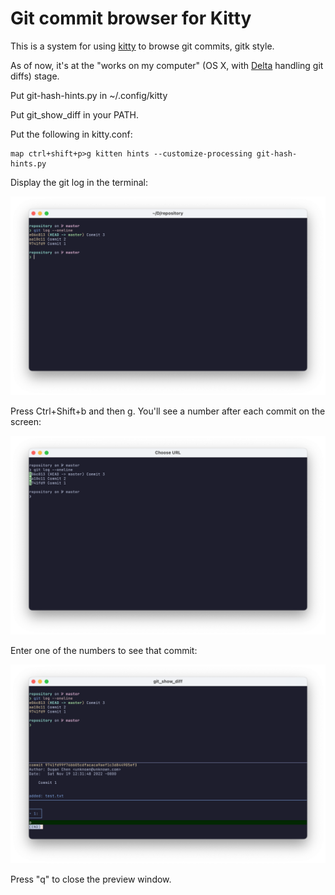 # Git commit browser for Kitty

This is a system for using [kitty](https://sw.kovidgoyal.net/kitty/) to browse
git commits, gitk style.

As of now, it's at the "works on my computer" (OS X, with [Delta](https://github.com/dandavison/delta) handling git diffs) stage.

Put git-hash-hints.py in ~/.config/kitty

Put git_show_diff in your PATH.

Put the following in kitty.conf:

    map ctrl+shift+p>g kitten hints --customize-processing git-hash-hints.py

Display the git log in the terminal:

![log](images/log.png)

Press Ctrl+Shift+b and then g. You'll see a number after each commit on the screen:

![hints](images/hints.png)

Enter one of the numbers to see that commit:

![hints](images/preview.png)

Press "q" to close the preview window.
